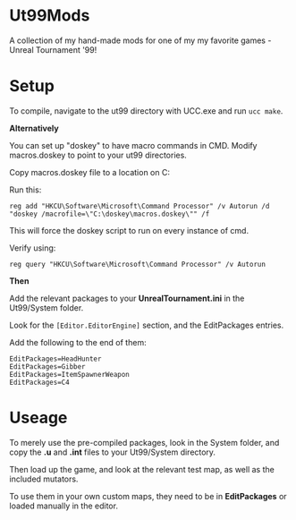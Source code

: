 # Ut99Mods
A collection of my hand-made mods for one of my my favorite games - Unreal Tournament '99! 

# Setup
To compile, navigate to the ut99 directory with UCC.exe and run `ucc make`.

**Alternatively** 

You can set up "doskey" to have macro commands in CMD. 
Modify macros.doskey to point to your ut99 directories.

Copy macros.doskey file to a location on C:

Run this:

    reg add "HKCU\Software\Microsoft\Command Processor" /v Autorun /d "doskey /macrofile=\"C:\doskey\macros.doskey\"" /f

This will force the doskey script to run on every instance of cmd.

Verify using:

    reg query "HKCU\Software\Microsoft\Command Processor" /v Autorun

**Then**

Add the relevant packages to your **UnrealTournament.ini** in the Ut99/System folder.

Look for the `[Editor.EditorEngine]` section, and the EditPackages entries. 

Add the following to the end of them:

    EditPackages=HeadHunter
    EditPackages=Gibber
    EditPackages=ItemSpawnerWeapon
    EditPackages=C4

# Useage

To merely use the pre-compiled packages, look in the System folder, and copy the **.u** and **.int** files to your Ut99/System directory. 

Then load up the game, and look at the relevant test map, as well as the included mutators. 

To use them in your own custom maps, they need to be in **EditPackages** or loaded manually in the editor.
